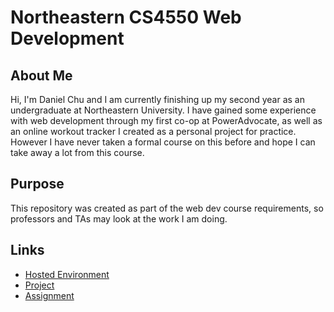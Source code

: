 # Northeastern CS4550 Web Development

## About Me

Hi, I'm Daniel Chu and I am currently finishing up my second year as an undergraduate at Northeastern University. I have gained some experience with web development through my first co-op at PowerAdvocate, as well as an online workout tracker I created as a personal project for practice. However I have never taken a formal course on this before and hope I can take away a lot from this course.


## Purpose
This repository was created as part of the web dev course requirements, so professors and TAs may look at the work I am doing.

## Links
* [Hosted Environment](https://chu-daniel-webdev.herokuapp.com/)
* [Project](placeholder)
* [Assignment](placeholder)
